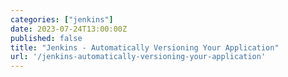 ```yaml
---
categories: ["jenkins"]
date: 2023-07-24T13:00:00Z
published: false
title: "Jenkins - Automatically Versioning Your Application"
url: '/jenkins-automatically-versioning-your-application'
---
```


